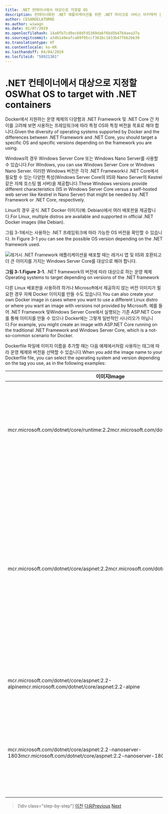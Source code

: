 ```yaml
---
title: .NET 컨테이너에서 대상으로 지정할 OS
description: 컨테이너화된 .NET 애플리케이션을 위한 .NET 마이크로 서비스 아키텍처 | .NET 컨테이너에서 대상으로 지정할 OS
author: CESARDELATORRE
ms.author: wiwagn
ms.date: 01/07/2019
ms.openlocfilehash: 14a0fb7cd9ecb8dfd5369da6f6bd5b47b4aea37a
ms.sourcegitcommit: a3db1a9eafca89f95ccf361bc1833b47fbb2bb30
ms.translationtype: HT
ms.contentlocale: ko-KR
ms.lasthandoff: 04/04/2019
ms.locfileid: "58921301"
---
```

# <a name="what-os-to-target-with-net-containers"></a><span data-ttu-id="324e1-103">.NET 컨테이너에서 대상으로 지정할 OS</span><span class="sxs-lookup"><span data-stu-id="324e1-103">What OS to target with .NET containers</span></span>

<span data-ttu-id="324e1-104">Docker에서 지원하는 운영 체제의 다양함과 .NET Framework 및 .NET Core 간 차이를 고려해 보면 사용하는 프레임워크에 따라 특정 OS와 특정 버전을 목표로 해야 합니다.</span><span class="sxs-lookup"><span data-stu-id="324e1-104">Given the diversity of operating systems supported by Docker and the differences between .NET Framework and .NET Core, you should target a specific OS and specific versions depending on the framework you are using.</span></span>

<span data-ttu-id="324e1-105">Windows의 경우 Windows Server Core 또는 Windows Nano Server를 사용할 수 있습니다.</span><span class="sxs-lookup"><span data-stu-id="324e1-105">For Windows, you can use Windows Server Core or Windows Nano Server.</span></span> <span data-ttu-id="324e1-106">이러한 Windows 버전은 각각 .NET Framework나 .NET Core에서 필요할 수 있는 다양한 특성(Windows Server Core의 IIS와 Nano Server의 Kestrel 같은 자체 호스팅 웹 서버)을 제공합니다.</span><span class="sxs-lookup"><span data-stu-id="324e1-106">These Windows versions provide different characteristics (IIS in Windows Server Core versus a self-hosted web server like Kestrel in Nano Server) that might be needed by .NET Framework or .NET Core, respectively.</span></span>

<span data-ttu-id="324e1-107">Linux의 경우 공식 .NET Docker 이미지(예: Debian)에서 여러 배포판을 제공합니다.</span><span class="sxs-lookup"><span data-stu-id="324e1-107">For Linux, multiple distros are available and supported in official .NET Docker images (like Debian).</span></span>

<span data-ttu-id="324e1-108">그림 3-1에서는 사용하는 .NET 프레임워크에 따라 가능한 OS 버전을 확인할 수 있습니다. </span><span class="sxs-lookup"><span data-stu-id="324e1-108">In Figure 3-1 you can see the possible OS version depending on the .NET framework used.</span></span>

![레거시 .NET Framework 애플리케이션을 배포할 때는 레거시 앱 및 IIS와 호환되고 더 큰 이미지를 가지는 Windows Server Core를 대상으로 해야 합니다.](./media/image1.png)

**<span data-ttu-id="324e1-113">그림 3-1.</span><span class="sxs-lookup"><span data-stu-id="324e1-113">Figure 3-1.</span></span>** <span data-ttu-id="324e1-114">.NET framework의 버전에 따라 대상으로 하는 운영 체제</span><span class="sxs-lookup"><span data-stu-id="324e1-114">Operating systems to target depending on versions of the .NET framework</span></span>

<span data-ttu-id="324e1-115">다른 Linux 배포판을 사용하려 하거나 Microsoft에서 제공하지 않는 버전 이미지가 필요한 경우 자체 Docker 이미지를 만들 수도 있습니다.</span><span class="sxs-lookup"><span data-stu-id="324e1-115">You can also create your own Docker image in cases where you want to use a different Linux distro or where you want an image with versions not provided by Microsoft.</span></span> <span data-ttu-id="324e1-116">예를 들어 .NET Framework 및Windows Server Core에서 실행되는 기존 ASP.NET Core를 통해 이미지를 만들 수 있으나 Docker에는 그렇게 일반적인 시나리오가 아닙니다.</span><span class="sxs-lookup"><span data-stu-id="324e1-116">For example, you might create an image with ASP.NET Core running on the traditional .NET Framework and Windows Server Core, which is a not-so-common scenario for Docker.</span></span>

<span data-ttu-id="324e1-117">Dockerfile 파일에 이미지 이름을 추가할 때는 다음 예제에서처럼 사용하는 태그에 따라 운영 체제와 버전을 선택할 수 있습니다.</span><span class="sxs-lookup"><span data-stu-id="324e1-117">When you add the image name to your Dockerfile file, you can select the operating system and version depending on the tag you use, as in the following examples:</span></span>

<table>
<thead>
<tr class="header">
<th><span data-ttu-id="324e1-118">이미지</span><span class="sxs-lookup"><span data-stu-id="324e1-118">Image</span></span></th>
<th><span data-ttu-id="324e1-119">설명</span><span class="sxs-lookup"><span data-stu-id="324e1-119">Comments</span></span></th>
</tr>
</thead>
<tbody>
<tr>
<td><span data-ttu-id="324e1-120">mcr.microsoft.com/dotnet/core/runtime:2.2</span><span class="sxs-lookup"><span data-stu-id="324e1-120">mcr.microsoft.com/dotnet/core/runtime:2.2</span></span></td>
<td><span data-ttu-id="324e1-121">.NET Core 2.2 다중 아키텍처: Docker 호스트에 따라 Linux 및 Windows Nano Server를 지원합니다.</span><span class="sxs-lookup"><span data-stu-id="324e1-121">.NET Core 2.2 multi-architecture: Supports Linux and Windows Nano Server depending on the Docker host.</span></span></td>
</tr>
<tr class="odd">
<td><span data-ttu-id="324e1-122">mcr.microsoft.com/dotnet/core/aspnet:2.2</span><span class="sxs-lookup"><span data-stu-id="324e1-122">mcr.microsoft.com/dotnet/core/aspnet:2.2</span></span></td>
<td><p><span data-ttu-id="324e1-123">ASP.NET Core 2.2 다중 아키텍처: Docker 호스트에 따라 Linux 및 Windows Nano Server를 지원합니다.</span><span class="sxs-lookup"><span data-stu-id="324e1-123">ASP.NET Core 2.2 multi-architecture: Supports Linux and Windows Nano Server depending on the Docker host.</span></span></p>
<p><span data-ttu-id="324e1-124">aspnetcore 이미지에는 ASP.NET Core에 대한 몇 가지 최적화가 있습니다.</span><span class="sxs-lookup"><span data-stu-id="324e1-124">The aspnetcore image has a few optimizations for ASP.NET Core.</span></span></p></td>
</tr>
<tr class="even">
<td><span data-ttu-id="324e1-125">mcr.microsoft.com/dotnet/core/aspnet:2.2-alpine</span><span class="sxs-lookup"><span data-stu-id="324e1-125">mcr.microsoft.com/dotnet/core/aspnet:2.2-alpine</span></span></td>
<td><span data-ttu-id="324e1-126">Linux Alpine distro의 .NET Core 2.2 런타임 전용</span><span class="sxs-lookup"><span data-stu-id="324e1-126">.NET Core 2.2 runtime-only on Linux Alpine distro</span></span></td>
</tr>
<tr class="odd">
<td><span data-ttu-id="324e1-127">mcr.microsoft.com/dotnet/core/aspnet:2.2-nanoserver-1803</span><span class="sxs-lookup"><span data-stu-id="324e1-127">mcr.microsoft.com/dotnet/core/aspnet:2.2-nanoserver-1803</span></span></td>
<td><span data-ttu-id="324e1-128">Windows Nano Server(Windows Server 버전 1803)의 .NET Core 2.2 런타임 전용</span><span class="sxs-lookup"><span data-stu-id="324e1-128">.NET Core 2.2 runtime-only on Windows Nano Server (Windows Server version 1803)</span></span></td>
</tr>
</tbody>
</table>

> [!div class="step-by-step"]
> <span data-ttu-id="324e1-129">[이전](container-framework-choice-factors.md)
> [다음](official-net-docker-images.md)</span><span class="sxs-lookup"><span data-stu-id="324e1-129">[Previous](container-framework-choice-factors.md)
[Next](official-net-docker-images.md)</span></span>